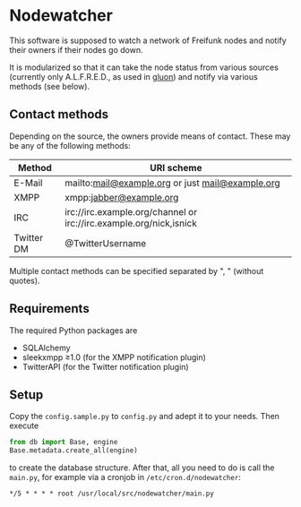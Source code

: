 Nodewatcher
===========

This software is supposed to watch a network of Freifunk nodes and notify their
owners if their nodes go down.

It is modularized so that it can take the node status from various sources
(currently only A.L.F.R.E.D., as used in [gluon]) and notify via various
methods (see below).

[gluon]: https://github.com/freifunk-gluon/gluon/

Contact methods
---------------

Depending on the source, the owners provide means of contact. These may be any of the following methods:

Method     | URI scheme
-----------|-------------------------------------------------
E-Mail     | mailto:mail@example.org or just mail@example.org
XMPP       | xmpp:jabber@example.org
IRC        | irc://irc.example.org/channel or irc://irc.example.org/nick,isnick
Twitter DM | @TwitterUsername

Multiple contact methods can be specified separated by ", " (without quotes).

Requirements
------------

The required Python packages are

* SQLAlchemy
* sleekxmpp ≥1.0 (for the XMPP notification plugin)
* TwitterAPI (for the Twitter notification plugin)

Setup
-----

Copy the `config.sample.py` to `config.py` and adept it to your needs. Then execute
```python
from db import Base, engine
Base.metadata.create_all(engine)
```
to create the database structure. After that, all you need to do is call the `main.py`, for example via a cronjob in `/etc/cron.d/nodewatcher`:
```cron
*/5 * * * * root /usr/local/src/nodewatcher/main.py
```

